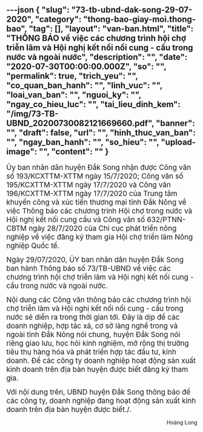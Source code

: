 ---json
{
    "slug": "73-tb-ubnd-dak-song-29-07-2020",
    "category": "thong-bao-giay-moi.thong-bao",
    "tag": [],
    "layout": "van-ban.html",
    "title": "THÔNG BÁO về việc các chương trình hội chợ triễn lãm và Hội nghị kết nối nối cung - cầu trong nước và ngoài nước",
    "description": "",
    "date": "2020-07-30T00:00:00.000Z",
    "so": "",
    "permalink": true,
    "trich_yeu": "",
    "co_quan_ban_hanh": "",
    "linh_vuc": "",
    "loai_van_ban": "",
    "nguoi_ky": "",
    "ngay_co_hieu_luc": "",
    "tai_lieu_dinh_kem": "/img/73-TB-UBND_20200730082121669660.pdf",
    "banner": "",
    "draft": false,
    "url": "",
    "hinh_thuc_van_ban": "",
    "ngay_ban_hanh": "",
    "so_hieu": "",
    "upload-image": "",
    "__content__": ""
}
---
<p><span style="font-size:14.0pt">Ủy ban nh&acirc;n d&acirc;n huyện Đắk Song nhận được C&ocirc;ng văn số 193/KCXTTM-XTTM ng&agrave;y 15/7/2020; C&ocirc;ng văn số 195/KCXTTM-XTTM ng&agrave;y 17/7/2020 v&agrave; C&ocirc;ng văn 196/KCXTTM-XTTM ng&agrave;y 17/7/2020 của Trung t&acirc;m khuyến c&ocirc;ng v&agrave; x&uacute;c tiến thương mại tỉnh Đắk N&ocirc;ng về việc Th&ocirc;ng b&aacute;o c&aacute;c chương tr&igrave;nh Hội chợ trong nước v&agrave; Hội nghị kết nối cung cầu v&agrave; C&ocirc;ng văn số 632/PTNN-CBTM ng&agrave;y 28/7/2020 của Chi cục ph&aacute;t triển n&ocirc;ng nghiệp về việc đăng k&yacute; tham gia Hội chợ triển l&atilde;m N&ocirc;ng nghiệp Quốc tế.</span></p>

<p><span style="font-size:14.0pt">Ng&agrave;y 29/07/2020, ỦY ban nh&acirc;n d&acirc;n huyện Đắk Song ban h&agrave;nh Th&ocirc;ng b&aacute;o số 73/TB-UBND về việc c&aacute;c chương tr&igrave;nh hội chợ triễn l&atilde;m v&agrave; Hội nghị kết nối cung - cầu trong nước v&agrave; ngo&agrave;i nước.</span></p>

<p><span style="font-size:14.0pt">Nội dung c&aacute;c C&ocirc;ng văn th&ocirc;ng b&aacute;o c&aacute;c chương tr&igrave;nh hội chợ triễn l&atilde;m v&agrave; Hội nghị kết nối nối cung - cầu trong nước sẽ diễn ra trong thời gian tới. Đ&acirc;y l&agrave; dịp để c&aacute;c doanh nghiệp, hợp t&aacute;c x&atilde;, cơ sở l&agrave;ng nghề trong v&agrave; ngo&agrave;i tỉnh Đắk N&ocirc;ng n&oacute;i chung, huyện Đắk Song n&oacute;i ri&ecirc;ng giao lưu, học hỏi kinh nghiệm, mở rộng thị trường ti&ecirc;u thụ h&agrave;ng h&oacute;a v&agrave; ph&aacute;t triển hợp t&aacute;c đầu tư, kinh doanh. Để c&aacute;c c&ocirc;ng ty doanh nghiệp hoạt động sản xuất kinh doanh tr&ecirc;n địa b&agrave;n huyện&nbsp;được biết đăng k&yacute; tham gia.</span></p>

<p><span style="font-size:14.0pt">Với nội dung tr&ecirc;n, UBND huyện Đắk Song th&ocirc;ng b&aacute;o để c&aacute;c c&ocirc;ng ty, doanh nghiệp đang hoạt động sản xuất kinh doanh tr&ecirc;n địa b&agrave;n huyện được biết./.</span></p>

<p style="text-align:right">Ho&agrave;ng Long</p>

<p>&nbsp;</p>

